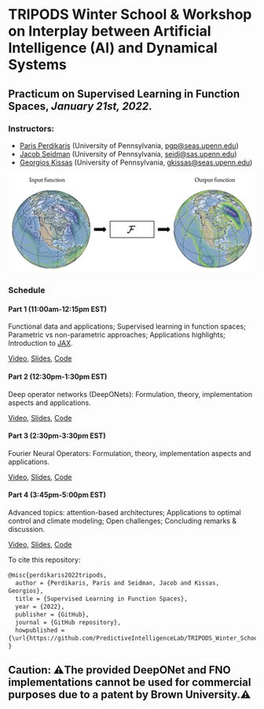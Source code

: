 # TRIPODS Winter School & Workshop on Interplay between Artificial Intelligence (AI) and Dynamical Systems

## Practicum on Supervised Learning in Function Spaces, *January 21st, 2022*.

### Instructors: 
- [Paris Perdikaris](https://directory.seas.upenn.edu/paris-perdikaris/) (University of Pennsylvania, <pgp@seas.upenn.edu>)
- [Jacob Seidman](https://sites.google.com/site/victormpreciado/publications/group) (University of Pennsylvania, <seidj@sas.upenn.edu>)
- [Georgios Kissas](https://scholar.google.com/citations?user=PEwbH74AAAAJ&hl=en) (University of Pennsylvania, <gkissas@seas.upenn.edu>)

![Learning from functional data](op_sketch.png)

### Schedule

#### Part 1 (11:00am-12:15pm EST)

Functional data and applications; Supervised learning in function spaces; Parametric vs non-parametric approaches; Applications highlights; Introduction to [JAX](https://github.com/google/jax).

[Video](), [Slides](), [Code]()

#### Part 2 (12:30pm-1:30pm EST)

Deep operator networks (DeepONets): Formulation, theory, implementation aspects and applications.

[Video](), [Slides](), [Code]()

#### Part 3 (2:30pm-3:30pm EST)

Fourier Neural Operators: Formulation, theory, implementation aspects and applications.

[Video](), [Slides](), [Code]()

#### Part 4 (3:45pm-5:00pm EST)

Advanced topics: attention-based architectures; Applications to optimal control and climate modeling; Open challenges; Concluding remarks & discussion.

[Video](), [Slides](), [Code]()



To cite this repository:

    @misc{perdikaris2022tripods,
      author = {Perdikaris, Paris and Seidman, Jacob and Kissas, Georgios},
      title = {Supervised Learning in Function Spaces},
      year = {2022},
      publisher = {GitHub},
      journal = {GitHub repository},
      howpublished = {\url{https://github.com/PredictiveIntelligenceLab/TRIPODS_Winter_School_2022}}
    }

## Caution: ⚠️The provided DeepONet and FNO implementations cannot be used for commercial purposes due to a patent by Brown University.⚠️

